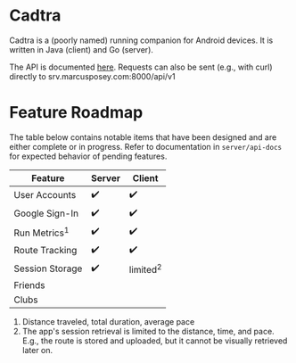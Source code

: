 # Cadtra
Cadtra is a (poorly named) running companion for Android devices. It is written in Java (client) and Go (server).

The API is documented [here](http://srv.marcusposey.com:8080/). Requests can also be sent (e.g., with curl) directly
to srv.marcusposey.com:8000/api/v1

# Feature Roadmap
The table below contains notable items that have been designed and are either complete or in progress. Refer to documentation in `server/api-docs` for expected behavior of pending
features.

|          Feature        |        Server        |         Client       |
| ----------------------- | -------------------- | -------------------- |
| User Accounts           |  :heavy_check_mark:  |  :heavy_check_mark:  |
| Google Sign-In          |  :heavy_check_mark:  |  :heavy_check_mark:  |
| Run Metrics<sup>1</sup> |  :heavy_check_mark:  |  :heavy_check_mark:  |
| Route Tracking          |  :heavy_check_mark:  |  :heavy_check_mark:  |
| Session Storage         |  :heavy_check_mark:  |  limited<sup>2</sup> |
| Friends                 |                      |                      |
| Clubs                   |                      |                      |

1. Distance traveled, total duration, average pace
2. The app's session retrieval is limited to the distance, time, and pace. E.g., the route is stored and uploaded, but it cannot be visually retrieved later on.